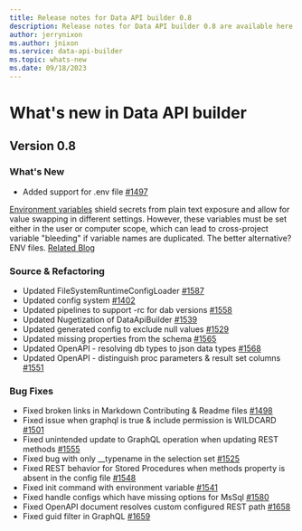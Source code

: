 ```yaml
---
title: Release notes for Data API builder 0.8
description: Release notes for Data API builder 0.8 are available here.
author: jerrynixon
ms.author: jnixon
ms.service: data-api-builder 
ms.topic: whats-new 
ms.date: 09/18/2023
---
```


# What's new in Data API builder

## Version 0.8

### What's New
- Added support for .env file [#1497](https://github.com/Azure/data-api-builder/pull/1497)

[Environment variables](https://learn.microsoft.com/en-us/azure/data-api-builder/configuration-file#setting-environment-variables) shield secrets from plain text exposure and allow for value swapping in different settings. However, these variables must be set either in the user or computer scope, which can lead to cross-project variable "bleeding" if variable names are duplicated. The better alternative? ENV files. [Related Blog](https://devblogs.microsoft.com/azure-sql/dab-envfiles)

### Source & Refactoring
- Updated FileSystemRuntimeConfigLoader [#1587](https://github.com/Azure/data-api-builder/pull/1587)
- Updated config system [#1402](https://github.com/Azure/data-api-builder/pull/1402)
- Updated pipelines to support -rc for dab versions [#1558](https://github.com/Azure/data-api-builder/pull/1558)
- Updated Nugetization of DataApiBuilder [#1539](https://github.com/Azure/data-api-builder/pull/1539)
- Updated generated config to exclude null values [#1529](https://github.com/Azure/data-api-builder/pull/1529)
- Updated missing properties from the schema [#1565](https://github.com/Azure/data-api-builder/pull/1565)
- Updated OpenAPI - resolving db types to json data types [#1568](https://github.com/Azure/data-api-builder/pull/1568)
- Updated OpenAPI - distinguish proc parameters & result set columns [#1551](https://github.com/Azure/data-api-builder/pull/1551)

### Bug Fixes
- Fixed broken links in Markdown Contributing & Readme files [#1498](https://github.com/Azure/data-api-builder/pull/1498)
- Fixed issue when graphql is true & include permission is WILDCARD [#1501](https://github.com/Azure/data-api-builder/pull/1501)
- Fixed unintended update to GraphQL operation when updating REST methods [#1555](https://github.com/Azure/data-api-builder/pull/1555)
- Fixed bug with only __typename in the selection set [#1525](https://github.com/Azure/data-api-builder/pull/1525)
- Fixed REST behavior for Stored Procedures when methods property is absent in the config file [#1548](https://github.com/Azure/data-api-builder/pull/1548)
- Fixed init command with environment variable [#1541](https://github.com/Azure/data-api-builder/pull/1541)
- Fixed handle configs which have missing options for MsSql [#1580](https://github.com/Azure/data-api-builder/pull/1580)
- Fixed OpenAPI document resolves custom configured REST path [#1658](https://github.com/Azure/data-api-builder/pull/1658)
- Fixed guid filter in GraphQL [#1659](https://github.com/Azure/data-api-builder/pull/1659)
